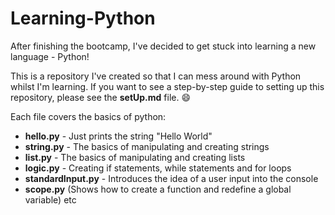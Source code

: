 # Learning-Python
After finishing the bootcamp, I've decided to get stuck into learning a new language - Python!

This is a repository I've created so that I can mess around with Python whilst I'm learning. If you want to see a step-by-step guide to setting up this repository,  please see the **setUp.md** file. 😄 

Each file covers the basics of python:
- **hello.py** - Just prints the string "Hello World"
- **string.py** - The basics of manipulating and creating strings
- **list.py** - The basics of manipulating and creating lists
- **logic.py** - Creating if statements, while statements and for loops
- **standardInput.py** -  Introduces the idea of a user input into the console
- **scope.py** (Shows how to create a function and redefine a global variable)
etc



